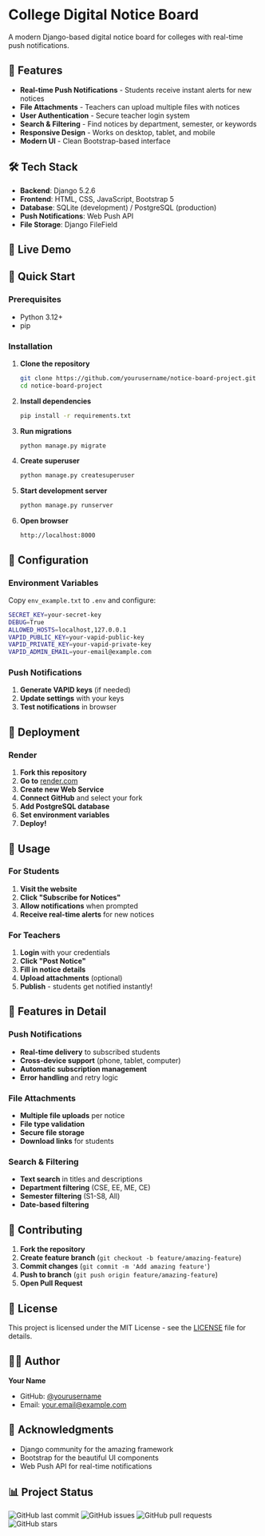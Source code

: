 # College Digital Notice Board

A modern Django-based digital notice board for colleges with real-time push notifications.

## 🚀 Features

- **Real-time Push Notifications** - Students receive instant alerts for new notices
- **File Attachments** - Teachers can upload multiple files with notices
- **User Authentication** - Secure teacher login system
- **Search & Filtering** - Find notices by department, semester, or keywords
- **Responsive Design** - Works on desktop, tablet, and mobile
- **Modern UI** - Clean Bootstrap-based interface

## 🛠️ Tech Stack

- **Backend**: Django 5.2.6
- **Frontend**: HTML, CSS, JavaScript, Bootstrap 5
- **Database**: SQLite (development) / PostgreSQL (production)
- **Push Notifications**: Web Push API
- **File Storage**: Django FileField

## 📱 Live Demo

## 🚀 Quick Start

### Prerequisites
- Python 3.12+
- pip

### Installation

1. **Clone the repository**
   ```bash
   git clone https://github.com/yourusername/notice-board-project.git
   cd notice-board-project
   ```

2. **Install dependencies**
   ```bash
   pip install -r requirements.txt
   ```

3. **Run migrations**
   ```bash
   python manage.py migrate
   ```

4. **Create superuser**
   ```bash
   python manage.py createsuperuser
   ```

5. **Start development server**
   ```bash
   python manage.py runserver
   ```

6. **Open browser**
   ```
   http://localhost:8000
   ```

## 🔧 Configuration

### Environment Variables

Copy `env_example.txt` to `.env` and configure:

```bash
SECRET_KEY=your-secret-key
DEBUG=True
ALLOWED_HOSTS=localhost,127.0.0.1
VAPID_PUBLIC_KEY=your-vapid-public-key
VAPID_PRIVATE_KEY=your-vapid-private-key
VAPID_ADMIN_EMAIL=your-email@example.com
```

### Push Notifications

1. **Generate VAPID keys** (if needed)
2. **Update settings** with your keys
3. **Test notifications** in browser

## 🚀 Deployment

### Render

1. **Fork this repository**
2. **Go to** [render.com](https://render.com)
3. **Create new Web Service**
4. **Connect GitHub** and select your fork
5. **Add PostgreSQL database**
6. **Set environment variables**
7. **Deploy!**

## 📱 Usage

### For Students
1. **Visit the website**
2. **Click "Subscribe for Notices"**
3. **Allow notifications** when prompted
4. **Receive real-time alerts** for new notices

### For Teachers
1. **Login** with your credentials
2. **Click "Post Notice"**
3. **Fill in notice details**
4. **Upload attachments** (optional)
5. **Publish** - students get notified instantly!

## 🎯 Features in Detail

### Push Notifications
- **Real-time delivery** to subscribed students
- **Cross-device support** (phone, tablet, computer)
- **Automatic subscription management**
- **Error handling** and retry logic

### File Attachments
- **Multiple file uploads** per notice
- **File type validation**
- **Secure file storage**
- **Download links** for students

### Search & Filtering
- **Text search** in titles and descriptions
- **Department filtering** (CSE, EE, ME, CE)
- **Semester filtering** (S1-S8, All)
- **Date-based filtering**

## 🤝 Contributing

1. **Fork the repository**
2. **Create feature branch** (`git checkout -b feature/amazing-feature`)
3. **Commit changes** (`git commit -m 'Add amazing feature'`)
4. **Push to branch** (`git push origin feature/amazing-feature`)
5. **Open Pull Request**

## 📄 License

This project is licensed under the MIT License - see the [LICENSE](LICENSE) file for details.

## 👨‍💻 Author

**Your Name**
- GitHub: [@yourusername](https://github.com/yourusername)
- Email: your.email@example.com

## 🙏 Acknowledgments

- Django community for the amazing framework
- Bootstrap for the beautiful UI components
- Web Push API for real-time notifications

## 📊 Project Status

![GitHub last commit](https://img.shields.io/github/last-commit/yourusername/notice-board-project)
![GitHub issues](https://img.shields.io/github/issues/yourusername/notice-board-project)
![GitHub pull requests](https://img.shields.io/github/issues-pr/yourusername/notice-board-project)
![GitHub stars](https://img.shields.io/github/stars/yourusername/notice-board-project)
